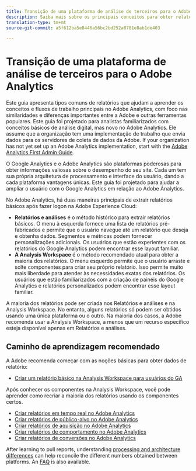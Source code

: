 ```yaml
---
title: Transição de uma plataforma de análise de terceiros para o Adobe Analytics
description: Saiba mais sobre os principais conceitos para obter relatórios, orientados para usuários familiarizados com outras plataformas, como o Google Analytics.
translation-type: tm+mt
source-git-commit: a5f612ba5e8446a56bc2bd252a8781e8ab1de403

---
```



# Transição de uma plataforma de análise de terceiros para o Adobe Analytics

Este guia apresenta tipos comuns de relatórios que ajudam a aprender os conceitos e fluxos de trabalho principais no Adobe Analytics, com foco nas similaridades e diferenças importantes entre a Adobe e outras ferramentas populares. Este guia foi projetado para analistas familiarizados com conceitos básicos de análise digital, mas novo no Adobe Analytics. Ele assume que a organização tem uma implementação de trabalho que envia dados para os servidores de coleta de dados da Adobe. If your organization has not yet set up an Adobe Analytics implementation, start with the [Adobe Analytics First Admin Guide](../../admin/admin-console/first-admin-guide.md).

O Google Analytics e o Adobe Analytics são plataformas poderosas para obter informações valiosas sobre o desempenho do seu site. Cada um tem sua própria arquitetura de processamento e interface do usuário, dando a cada plataforma vantagens únicas. Este guia foi projetado para ajudar a ampliar o usuário com o Google Analytics em relação ao Adobe Analytics.

No Adobe Analytics, há duas maneiras principais de extrair relatórios básicos após fazer logon na Adobe Experience Cloud:

* **Relatórios e análises** é o método histórico para extrair relatórios básicos. O menu à esquerda fornece uma lista de relatórios pré-fabricados e permite que o usuário navegue até um relatório que deseja e obtenha dados. Segmentos e métricas podem fornecer personalizações adicionais. Os usuários que estão experientes com os relatórios do Google Analytics podem encontrar esse layout familiar.
* **A Analysis Workspace** é o método recomendado atual para obter a maioria dos relatórios. O menu esquerdo permite que o usuário arraste e solte componentes para criar seu próprio relatório. Isso permite muito mais liberdade para atender às necessidades exatas dos relatórios. Os usuários que estão familiarizados com a criação de painéis do Google Analytics e relatórios personalizados podem encontrar esse layout familiar.

A maioria dos relatórios pode ser criada nos Relatórios e análises e na Analysis Workspace. No entanto, alguns relatórios só podem ser obtidos usando uma única plataforma ou o outro. Na maioria dos casos, a Adobe recomenda usar a Analysis Workspace, a menos que um recurso específico esteja disponível apenas em Relatórios e análises.

## Caminho de aprendizagem recomendado

A Adobe recomenda começar com as noções básicas para obter dados de relatório:

* [Criar um relatório básico na Analysis Workspace para usuários do GA](reports/create-report.md)

Após conhecer os componentes na Analysis Workspace, você pode aprender como recriar a maioria dos relatórios usando os componentes certos.

* [Criar relatórios em tempo real no Adobe Analytics](reports/realtime-reports.md)
* [Criar relatórios de público-alvo no Adobe Analytics](reports/audience-reports.md)
* [Criar relatórios de aquisição no Adobe Analytics](reports/acquisition-reports.md)
* [Criar relatórios de comportamento no Adobe Analytics](reports/behavior-reports.md)
* [Criar relatórios de conversões no Adobe Analytics](reports/conversions-reports.md)

After learning to pull reports, understanding [processing and architecture differences](processing-differences.md) can help reconcile the different numbers obtained between platforms. An [FAQ](faq.md) is also available.
